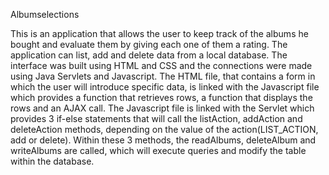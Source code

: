 Albumselections

  This is an application that allows the user to keep track of the albums he bought and evaluate them by giving each one
of them a rating.
  The application can list, add and delete data from a local database. The interface was built using HTML and CSS and 
the connections were made using Java Servlets and Javascript. The HTML file, that contains a form in which the user 
will introduce specific data, is linked with the Javascript file which provides a function that retrieves rows, a function that displays the rows
and an AJAX call. The Javascript file is linked with the Servlet which provides 3 if-else statements that will call the listAction, 
addAction and deleteAction methods, depending on the value of the action(LIST_ACTION, add or delete). 
Within these 3 methods, the readAlbums, deleteAlbum and writeAlbums are called, which will execute queries and modify the table 
within the database.
    